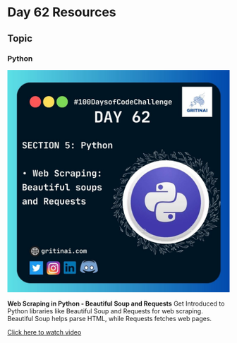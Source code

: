 # Day 62 Resources

## Topic

### Python

![100 days of code Day 62](https://github.com/GritinAI/100daysofcode2.0/blob/main/Images/Day62.jpg)

**Web Scraping in Python - Beautiful Soup and Requests**
Get Introduced to Python libraries like Beautiful Soup and Requests for web scraping. Beautiful Soup helps parse HTML, while Requests fetches web pages.

[Click here to watch video](https://youtu.be/bargNl2WeN4?si=U63HeMrEKJeRFrPA)




